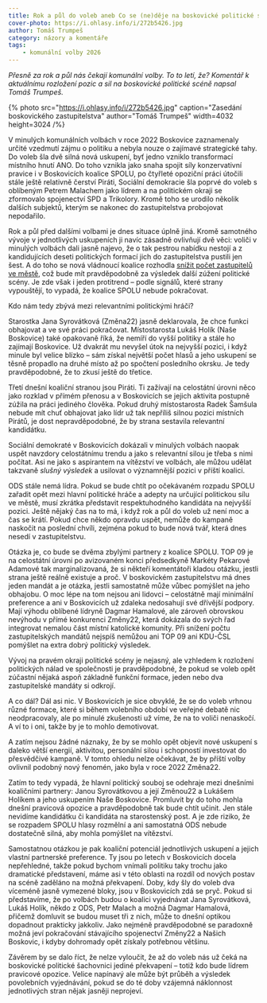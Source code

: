 ```yaml
---
title: Rok a půl do voleb aneb Co se (ne)děje na boskovické politické scéně
cover-photo: https://i.ohlasy.info/i/272b5426.jpg
author: Tomáš Trumpeš
category: názory a komentáře
tags:
	- komunální volby 2026
---
```


*Přesně za rok a půl nás čekají komunální volby. To to letí, že? Komentář k aktuálnímu rozložení pozic a sil na boskovické politické scéně napsal Tomáš Trumpeš.*

{% photo src="https://i.ohlasy.info/i/272b5426.jpg" caption="Zasedání boskovického zastupitelstva" author="Tomáš Trumpeš" width=4032 height=3024 /%}

V minulých komunálních volbách v roce 2022 Boskovice zaznamenaly určité vzedmutí zájmu o politiku a nebyla nouze o zajímavé strategické tahy. Do voleb šla dvě silná nová uskupení, byť jedno vzniklo transformací místního hnutí ANO. Do toho vznikla jako snaha spojit síly konzervativní pravice i v Boskovicích koalice SPOLU, po čtyřleté opoziční práci útočili stále ještě relativně čerství Piráti, Sociální demokracie šla poprvé do voleb s oblíbeným Petrem Malachem jako lídrem a na politickém okraji se zformovalo spojenectví SPD a Trikolory. Kromě toho se urodilo několik dalších subjektů, kterým se nakonec do zastupitelstva probojovat nepodařilo.

Rok a půl před dalšími volbami je dnes situace úplně jiná. Kromě samotného vývoje v jednotlivých uskupeních ji navíc zásadně ovlivňují dvě věci: voliči v minulých volbách dali jasně najevo, že o tak pestrou nabídku nestojí a z kandidujících deseti politických formací jich do zastupitelstva pustili jen šest. A do toho se nová vládnoucí koalice rozhodla [snížit počet zastupitelů ve městě](https://ohlasy.info/clanky/2024/10/z-radnice.html), což bude mít pravděpodobně za výsledek další zúžení politické scény. Je zde však i jeden protitrend – podle signálů, které strany vypouštějí, to vypadá, že koalice SPOLU nebude pokračovat.

Kdo nám tedy zbývá mezi relevantními politickými hráči?

Starostka Jana Syrovátková (Změna22) jasně deklarovala, že chce funkci obhajovat a ve své práci pokračovat. Místostarosta Lukáš Holík (Naše Boskovice) také opakovaně říká, že nemíří do vyšší politiky a stále ho zajímají Boskovice. Už dvakrát mu nevyšel útok na nejvyšší pozici, i když minule byl velice blízko – sám získal největší počet hlasů a jeho uskupení se těsně propadlo na druhé místo až po spočtení posledního okrsku. Je tedy pravděpodobné, že to zkusí ještě do třetice.

Třetí dnešní koaliční stranou jsou Piráti. Ti zažívají na celostátní úrovni něco jako rozklad v přímém přenosu a v Boskovicích se jejich aktivita postupně zúžila na práci jediného člověka. Pokud druhý místostarosta Radek Šamšula nebude mít chuť obhajovat jako lídr už tak nepříliš silnou pozici místních Pirátů, je dost nepravděpodobné, že by strana sestavila relevantní kandidátku.

Sociální demokraté v Boskovicích dokázali v minulých volbách naopak uspět navzdory celostátnímu trendu a jako s relevantní silou je třeba s nimi počítat. Asi ne jako s aspirantem na vítězství ve volbách, ale můžou udělat takzvaně *slušný výsledek* a usilovat o významnější pozici v příští koalici.

ODS stále nemá lídra. Pokud se bude chtít po očekávaném rozpadu SPOLU zařadit opět mezi hlavní politické hráče a adepty na určující politickou sílu ve městě, musí zkrátka představit respektuhodného kandidáta na nejvyšší pozici. Ještě nějaký čas na to má, i když rok a půl do voleb už není moc a čas se krátí. Pokud chce někdo opravdu uspět, nemůže do kampaně naskočit na poslední chvíli, zejména pokud to bude nová tvář, která dnes nesedí v zastupitelstvu.

Otázka je, co bude se dvěma zbylými partnery z koalice SPOLU. TOP 09 je na celostátní úrovni po avizovaném konci předsedkyně Markéty Pekarové Adamové tak marginalizovaná, že si někteří komentátoři kladou otázku, jestli strana ještě reálně existuje a proč. V boskovickém zastupitelstvu má dnes jeden mandát a je otázka, jestli samostatně může vůbec pomýšlet na jeho obhajobu. O moc lépe na tom nejsou ani lidovci – celostátně mají minimální preference a ani v Boskovicích už zdaleka nedosahují své dřívější podpory. Mají výhodu oblíbené lídryně Dagmar Hamalové, ale zároveň obrovskou nevýhodu v přímé konkurenci Změny22, která dokázala do svých řad integrovat nemalou část místní katolické komunity. Při snížení počtu zastupitelských mandátů nejspíš nemůžou ani TOP 09 ani KDU-ČSL pomýšlet na extra dobrý politický výsledek.

Vývoj na pravém okraji politické scény je nejasný, ale vzhledem k rozložení politických nálad ve společnosti je pravděpodobné, že pokud se voleb opět zúčastní nějaká aspoň základně funkční formace, jeden nebo dva zastupitelské mandáty si odkrojí.

A co dál? Dál asi nic. V Boskovicích je sice obvyklé, že se do voleb vrhnou různé formace, které si během volebního období ve veřejné debatě nic neodpracovaly, ale po minulé zkušenosti už víme, že na to voliči nenaskočí. A ví to i oni, takže by je to mohlo demotivovat. 

A zatím nejsou žádné náznaky, že by se mohlo opět objevit nové uskupení s daleko větší energií, aktivitou, personální silou i schopností investovat do přesvědčivé kampaně. V tomto ohledu nelze očekávat, že by příští volby ovlivnil podobný nový fenomén, jako byla v roce 2022 Změna22.

Zatím to tedy vypadá, že hlavní politický souboj se odehraje mezi dnešními koaličními partnery: Janou Syrovátkovou a její Změnou22 a Lukášem Holíkem a jeho uskupením Naše Boskovice. Promluvit by do toho mohla dnešní pravicová opozice a pravděpodobně tak bude chtít učinit. Jen stále nevidíme kandidátku či kandidáta na starostenský post. A je zde riziko, že se rozpadem SPOLU hlasy rozmělní a ani samostatná ODS nebude dostatečně silná, aby mohla pomýšlet na vítězství.

Samostatnou otázkou je pak koaliční potenciál jednotlivých uskupení a jejich vlastní partnerské preference. Ty jsou po letech v Boskovicích docela nepřehledné, takže pokud bychom vnímali politiku taky trochu jako dramatické představení, máme asi v této oblasti na rozdíl od nových postav na scéně zaděláno na možná překvapení. Doby, kdy šly do voleb dva víceméně jasně vymezené bloky, jsou v Boskovicích zdá se pryč. Pokud si představíme, že po volbách budou o koalici vyjednávat Jana Syrovátková, Lukáš Holík, někdo z ODS, Petr Malach a možná Dagmar Hamalová, přičemž domluvit se budou muset tři z nich, může to dnešní optikou dopadnout prakticky jakkoliv. Jako nejméně pravděpodobné se paradoxně možná jeví pokračování stávajícího spojenectví Změny22 a Našich Boskovic, i kdyby dohromady opět získaly potřebnou většinu.

Závěrem by se dalo říct, že nelze vyloučit, že až do voleb nás už čeká na boskovické politické šachovnici jediné překvapení – totiž kdo bude lídrem pravicové opozice. Velice napínavý ale může být průběh a výsledek povolebních vyjednávání, pokud se do té doby vzájemná náklonnost jednotlivých stran nějak jasněji neprojeví.